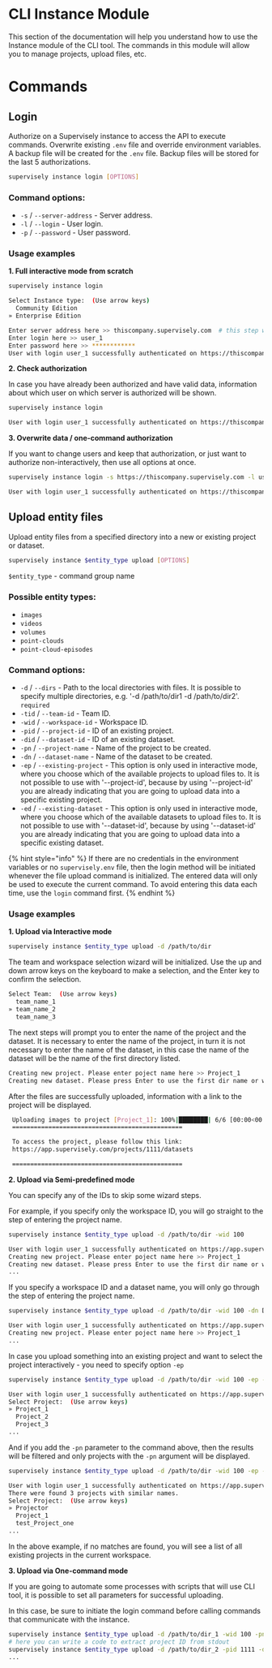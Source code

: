 # CLI Instance Module

This section of the documentation will help you understand how to use the Instance module of the CLI tool. The commands in this module will allow you to manage projects, upload files, etc.

# Commands

## Login

Authorize on a Supervisely instance to access the API to execute commands. Overwrite existing `.env` file and override environment variables. A backup file will be created for the `.env` file. Backup files will be stored for the last 5 authorizations.

```bash
supervisely instance login [OPTIONS]
```

### Command options:
- `-s` / `--server-address` - Server address.
- `-l` / `--login` - User login.
- `-p` / `--password` - User password.

### Usage examples

**1. Full interactive mode from scratch**
   
   ```bash
   supervisely instance login

   Select Instance type:  (Use arrow keys)
     Community Edition
   » Enterprise Edition

   Enter server address here >> thiscompany.supervisely.com  # this step will be skipped for selection "Community Edition"
   Enter login here >> user_1
   Enter password here >> ************
   User with login user_1 successfully authenticated on https://thiscompany.supervisely.com
   ```

**2. Check authorization**

   In case you have already been authorized and have valid data, information about which user on which server is authorized will be shown.

   ```bash
   supervisely instance login
   
   User with login user_1 successfully authenticated on https://thiscompany.supervisely.com
   ```

**3. Overwrite data / one-command authorization**

   If you want to change users and keep that authorization, or just want to authorize non-interactively, then use all options at once.

   ```bash
   supervisely instance login -s https://thiscompany.supervisely.com -l user_1 -p password
   
   User with login user_1 successfully authenticated on https://thiscompany.supervisely.com
   ```

## Upload entity files

Upload entity files from a specified directory into a new or existing project or dataset.

```bash
supervisely instance $entity_type upload [OPTIONS]
```
`$entity_type` - command group name

### Possible entity types:
 - `images`
 - `videos`
 - `volumes`
 - `point-clouds`
 - `point-cloud-episodes`

### Command options:
- `-d` / `--dirs` - Path to the local directories with files. It is possible to specify multiple directories, e.g. '-d /path/to/dir1 -d /path/to/dir2'. `required`
- `-tid` / `--team-id` - Team ID.
- `-wid` / `--workspace-id` - Workspace ID.
- `-pid` / `--project-id` - ID of an existing project.
- `-did` / `--dataset-id` - ID of an existing dataset.
- `-pn` / `--project-name` - Name of the project to be created.
- `-dn` / `--dataset-name` - Name of the dataset to be created.
- `-ep` / `--existing-project` - This option is only used in interactive mode, where you choose which of the available projects to upload files to. It is not possible to use with '--project-id', because by using '--project-id' you are already indicating that you are going to upload data into a specific existing project.
- `-ed` / `--existing-dataset` - This option is only used in interactive mode, where you choose which of the available datasets to upload files to. It is not possible to use with '--dataset-id', because by using '--dataset-id' you are already indicating that you are going to upload data into a specific existing dataset.

{% hint style="info" %}
If there are no credentials in the environment variables or no `supervisely.env` file, then the login method will be initiated whenever the file upload command is initialized. The entered data will only be used to execute the current command. To avoid entering this data each time, use the `login` command first.
{% endhint %}

### Usage examples

**1. Upload via Interactive mode**
   
   ```bash
   supervisely instance $entity_type upload -d /path/to/dir
   ```

   The team and workspace selection wizard will be initialized. Use the up and down arrow keys on the keyboard to make a selection, and the Enter key to confirm the selection.
   
   ```bash
   Select Team:  (Use arrow keys)
     team_name_1
   » team_name_2
     team_name_3
   ```

   The next steps will prompt you to enter the name of the project and the dataset. It is necessary to enter the name of the project, in turn it is not necessary to enter the name of the dataset, in this case the name of the dataset will be the name of the first directory listed.

   ```bash
   Creating new project. Please enter poject name here >> Project_1
   Creating new dataset. Please press Enter to use the first dir name or write dataset name here >> Dataset_1
   ```
   
   After the files are successfully uploaded, information with a link to the project will be displayed.

   ```bash
    Uploading images to project [Project_1]: 100%|████████| 6/6 [00:00<00:00, 6.76it/s]
    ===============================================

    To access the project, please follow this link:
    https://app.supervisely.com/projects/1111/datasets

    ===============================================
   ```

**2. Upload via Semi-predefined mode**
   
   You can specify any of the IDs to skip some wizard steps. 
   
   For example, if you specify only the workspace ID, you will go straight to the step of entering the project name.

   ```bash
   supervisely instance $entity_type upload -d /path/to/dir -wid 100

   User with login user_1 successfully authenticated on https://app.supervisely.com
   Creating new project. Please enter poject name here >> Project_1
   Creating new dataset. Please press Enter to use the first dir name or write dataset name here >> Dataset_1
   ...
   ```

   If you specify a workspace ID and a dataset name, you will only go through the step of entering the project name.

   ```bash
   supervisely instance $entity_type upload -d /path/to/dir -wid 100 -dn Dataset_1
   
   User with login user_1 successfully authenticated on https://app.supervisely.com
   Creating new project. Please enter poject name here >> Project_1
   ...
   ```
   In case you upload something into an existing project and want to select the project interactively - you need to specify option `-ep`

   ```bash
   supervisely instance $entity_type upload -d /path/to/dir -wid 100 -ep -dn Dataset_1
   
   User with login user_1 successfully authenticated on https://app.supervisely.com
   Select Project:  (Use arrow keys)
   » Project_1
     Project_2
     Project_3
   ...
   ``` 

   And if you add the `-pn` parameter to the command above, then the results will be filtered and only projects with the `-pn` argument will be displayed. 
 
   ```bash
   supervisely instance $entity_type upload -d /path/to/dir -wid 100 -ep -pn Proj -dn Dataset_1
   
   User with login user_1 successfully authenticated on https://app.supervisely.com
   There were found 3 projects with similar names.
   Select Project:  (Use arrow keys)
   » Projector
     Project_1
     test_Project_one
   ...
   ``` 

   In the above example, if no matches are found, you will see a list of all existing projects in the current workspace.

**3. Upload via One-command mode**
   
   If you are going to automate some processes with scripts that will use CLI tool, it is possible to set all parameters for successful uploading.
   
   In this case, be sure to initiate the login command before calling commands that communicate with the instance.

   ```bash
   supervisely instance $entity_type upload -d /path/to/dir_1 -wid 100 -pn Project_4 -dn Dataset_1
   # here you can write a code to extract project ID from stdout
   supervisely instance $entity_type upload -d /path/to/dir_2 -pid 1111 -dn Dataset_2
   ...
   ```